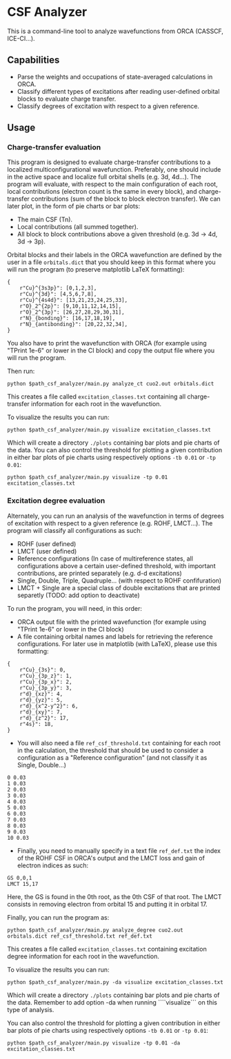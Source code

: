 # CSF Analyzer

This is a command-line tool to analyze wavefunctions from ORCA (CASSCF, ICE-CI...).

## Capabilities

* Parse the weights and occupations of state-averaged calculations in ORCA.
* Classify different types of excitations after reading user-defined orbital blocks to evaluate charge transfer.
* Classify degrees of excitation with respect to a given reference.

## Usage

### Charge-transfer evaluation
This program is designed to evaluate charge-transfer contributions to a localized multiconfigurational wavefunction. Preferably, one should include in the active space and localize full orbital shells (e.g. 3d, 4d...). The program will evaluate, with respect to the main configuration of each root, local contributions (electron count is the same in every block), and charge-transfer contributions (sum of the block to block electron transfer). We can later plot, in the form of pie charts or bar plots:

* The main CSF (Tn).
* Local contributions (all summed together).
* All block to block contributions above a given threshold (e.g. 3d -> 4d, 3d -> 3p).

Orbital blocks and their labels in the ORCA wavefunction are defined by the user in a file ```orbitals.dict``` that you should keep in this format where you will run the program (to preserve matplotlib LaTeX formatting):

```
{
    r"Cu}^{3s3p}": [0,1,2,3], 
    r"Cu}^{3d}": [4,5,6,7,8],
    r"Cu}^{4s4d}": [13,21,23,24,25,33],
    r"O}_2^{2p}": [9,10,11,12,14,15],
    r"O}_2^{3p}": [26,27,28,29,30,31],
    r"N}_{bonding}": [16,17,18,19],
    r"N}_{antibonding}": [20,22,32,34],
}
```
You also have to print the wavefunction with ORCA (for example using "TPrint 1e-6" or lower in the CI block) and copy the output file where you will run the program.

Then run:

```python $path_csf_analyzer/main.py analyze_ct cuo2.out orbitals.dict```

This creates a file called ```excitation_classes.txt``` containing all charge-transfer information for each root in the wavefunction.

To visualize the results you can run:

```python $path_csf_analyzer/main.py visualize excitation_classes.txt```

Which will create a directory ```./plots``` containing bar plots and pie charts of the data.
You can also control the threshold for plotting a given contribution in either bar plots of pie charts using respectively options ```-tb 0.01``` or ```-tp 0.01```:

```python $path_csf_analyzer/main.py visualize -tp 0.01 excitation_classes.txt```

### Excitation degree evaluation

Alternately, you can run an analysis of the wavefunction in terms of degrees of excitation with respect to a given reference (e.g. ROHF, LMCT...).
The program will classify all configurations as such:

* ROHF (user defined)
* LMCT (user defined)
* Reference configurations (In case of multireference states, all configurations above a certain user-defined threshold, with important contributions, are printed separately (e.g. d-d excitations)
* Single, Double, Triple, Quadruple...  (with respect to ROHF confifuration)
* LMCT + Single are a special class of double excitations that are printed separetly (TODO: add option to deactivate)

To run the program, you will need, in this order:

* ORCA output file with the printed wavefunction (for example using "TPrint 1e-6" or lower in the CI block)
* A file containing orbital names and labels for retrieving the reference configurations. For later use in matplotlib (with LaTeX), please use this formatting:

```
{
    r"Cu}_{3s}": 0, 
    r"Cu}_{3p_z}": 1, 
    r"Cu}_{3p_x}": 2, 
    r"Cu}_{3p_y}": 3, 
    r"d}_{xz}": 4, 
    r"d}_{yz}": 5, 
    r"d}_{x^2-y^2}": 6, 
    r"d}_{xy}": 7, 
    r"d}_{z^2}": 17, 
    r"4s}": 18,
}
```

* You will also need a file ```ref_csf_threshold.txt``` containing for each root in the calculation, the threshold that should be used to consider a configuration as a "Reference configuration" (and not classify it as Single, Double...)

```
0 0.03
1 0.03
2 0.03
3 0.03
4 0.03
5 0.03
6 0.03
7 0.03
8 0.03
9 0.03
10 0.03
```

* Finally, you need to manually specify in a text file ```ref_def.txt``` the index of the ROHF CSF in ORCA's output and the LMCT loss and gain of electron indices as such:

```
GS 0,0,1
LMCT 15,17
```
Here, the GS is found in the 0th root, as the 0th CSF of that root. The LMCT consists in removing electron from orbital 15 and putting it in orbital 17.

Finally, you can run the program as:

```python $path_csf_analyzer/main.py analyze_degree cuo2.out orbitals.dict ref_csf_threshold.txt ref_def.txt```

This creates a file called ```excitation_classes.txt``` containing excitation degree information for each root in the wavefunction.

To visualize the results you can run:

```python $path_csf_analyzer/main.py -da visualize excitation_classes.txt```

Which will create a directory ```./plots``` containing bar plots and pie charts of the data.
Remember to add option -da when running ````visualize``` on this type of analysis.

You can also control the threshold for plotting a given contribution in either bar plots of pie charts using respectively options ```-tb 0.01``` or ```-tp 0.01```:

```python $path_csf_analyzer/main.py visualize -tp 0.01 -da excitation_classes.txt```

